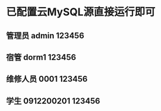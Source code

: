 # 已配置云MySQL源直接运行即可

## 管理员 admin 123456

## 宿管 dorm1 123456

## 维修人员 0001 123456

## 学生 0912200201 123456
